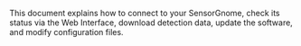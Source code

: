 This document explains how to connect to your SensorGnome, check its status via the Web Interface, download detection data, update the software, and modify configuration files.
